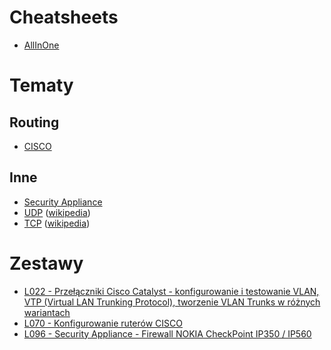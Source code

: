 # Cheatsheets

- [AllInOne](Laborki.md)

# Tematy

## Routing

- [CISCO](tematy/routing.md#routing-cisco)

## Inne

- [Security Appliance](tematy/security_appliance.md)
- [UDP](tematy/udp.md) ([wikipedia](https://pl.wikipedia.org/wiki/User_Datagram_Protocol))
- [TCP]() ([wikipedia](https://pl.wikipedia.org/wiki/Transmission_Control_Protocol))

# Zestawy

- [L022 - Przełączniki Cisco Catalyst - konfigurowanie i testowanie VLAN, VTP (Virtual LAN Trunking Protocol), tworzenie VLAN Trunks w różnych wariantach](zestawy/L022-Switch-Cisco_Catalyst.md)
- [L070 - Konfigurowanie ruterów CISCO](zestawy/L070-Konfigurowanie_ruterow_Cisco.md)
- [L096 - Security Appliance - Firewall NOKIA CheckPoint IP350 / IP560](tematy/security_appliance.md)
